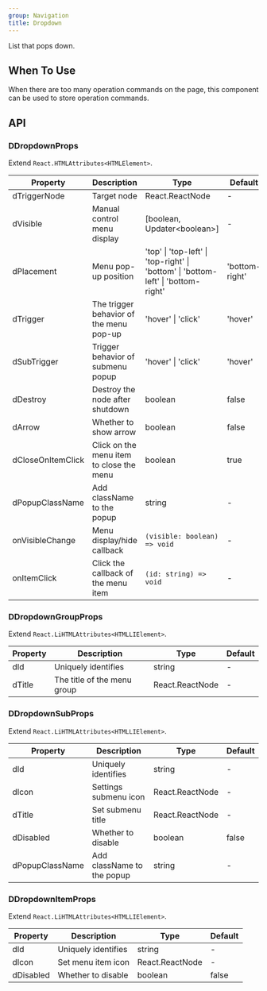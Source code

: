 ```yaml
---
group: Navigation
title: Dropdown
---
```


List that pops down.

## When To Use

When there are too many operation commands on the page, this component can be used to store operation commands.

## API

### DDropdownProps

Extend `React.HTMLAttributes<HTMLElement>`.

<!-- prettier-ignore-start -->
| Property | Description | Type | Default | 
| --- | --- | --- | --- | 
| dTriggerNode | Target node | React.ReactNode | - |
| dVisible | Manual control menu display | [boolean, Updater\<boolean\>] | - |
| dPlacement | Menu pop-up position | 'top' \| 'top-left' \| 'top-right' \| 'bottom' \| 'bottom-left' \| 'bottom-right' | 'bottom-right' |
| dTrigger | The trigger behavior of the menu pop-up | 'hover' \| 'click' | 'hover' |
| dSubTrigger | Trigger behavior of submenu popup | 'hover' \| 'click' | 'hover' |
| dDestroy | Destroy the node after shutdown | boolean | false |
| dArrow | Whether to show arrow | boolean | false |
| dCloseOnItemClick | Click on the menu item to close the menu | boolean | true |
| dPopupClassName | Add className to the popup | string | - |
| onVisibleChange | Menu display/hide callback | `(visible: boolean) => void` | - |
| onItemClick | Click the callback of the menu item | `(id: string) => void` | - |
<!-- prettier-ignore-end -->

### DDropdownGroupProps

Extend `React.LiHTMLAttributes<HTMLLIElement>`.

<!-- prettier-ignore-start -->
| Property | Description | Type | Default | 
| --- | --- | --- | --- | 
| dId | Uniquely identifies | string | - |
| dTitle | The title of the menu group | React.ReactNode | - |
<!-- prettier-ignore-end -->

### DDropdownSubProps

Extend `React.LiHTMLAttributes<HTMLLIElement>`.

<!-- prettier-ignore-start -->
| Property | Description | Type | Default | 
| --- | --- | --- | --- | 
| dId | Uniquely identifies | string | - |
| dIcon | Settings submenu icon | React.ReactNode | - |
| dTitle | Set submenu title | React.ReactNode | - |
| dDisabled | Whether to disable | boolean | false |
| dPopupClassName | Add className to the popup | string | - |
<!-- prettier-ignore-end -->

### DDropdownItemProps

Extend `React.LiHTMLAttributes<HTMLLIElement>`.

<!-- prettier-ignore-start -->
| Property | Description | Type | Default | 
| --- | --- | --- | --- | 
| dId | Uniquely identifies | string | - |
| dIcon | Set menu item icon | React.ReactNode | - |
| dDisabled | Whether to disable | boolean | false |
<!-- prettier-ignore-end -->
